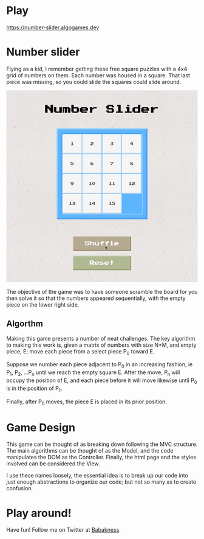 # Play

https://number-slider.algogames.dev

# Number slider

Flying as a kid, I remember getting these free square puzzles with a 4x4 grid of numbers on them. Each number was housed in a square. That last piece was missing, so you could slide the squares could slide around.

<img src="https://github.com/babakness/number-slider/blob/master/src/images/number-slider.gif?raw=true" />

The objective of the game was to have someone scramble the board for you then solve it so that the numbers appeared sequentially, with the empty piece on the lower right side.

## Algorthm

Making this game presents a number of neat challenges. The key algorithm to making this work is, given a matrix of numbers with size N*M, and empty piece, E; move each piece from a select piece P<sub>0</sub> toward E.

Suppose we number each piece adjacent to P<sub>0</sub> in an increasing fashion, ie P<sub>1</sub>, P<sub>2</sub>, ...P<sub>n</sub> until we reach the empty square E. After the move, P<sub>n</sub> will occupy the position of E, and each piece before it will move likewise until P<sub>0</sub> is in the position of P<sub>1</sub>.

Finally, after P<sub>0</sub> moves, the piece E is placed in its prior position.

# Game Design

This game can be thought of as breaking down following the MVC structure. The main algorithms can be thought of as the Model, and the code manipulates the DOM as the Controller. Finally, the html page and the styles involved can be considered the View.

I use these names loosely, the essential idea is to break up our code into just enough abstractions to organize our code; but not so many as to create confusion.

# Play around!

Have fun! Follow me on Twitter at <a href="https://twitter.com/babakness">Babakness</a>.